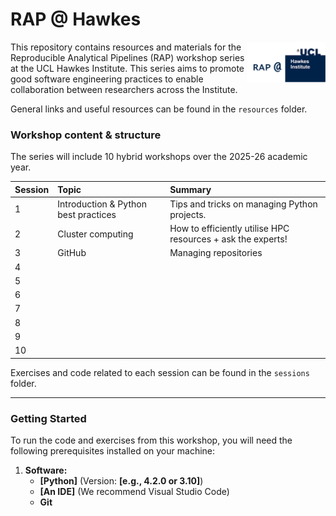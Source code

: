 # RAP @ Hawkes

<img src="files/readme_logo.png" alt="text that reads 'RAP @' next to the UCL Hawkes logo" width="25%" align="right" />

This repository contains resources and materials for the Reproducible Analytical Pipelines (RAP) workshop series at the UCL Hawkes Institute. This series aims to promote good software engineering practices to enable collaboration between researchers across the Institute.

General links and useful resources can be found in the `resources` folder.

### **Workshop content & structure**
The series will include 10 hybrid workshops over the 2025-26 academic year.

| Session | Topic | Summary |
| :--- | :--- | :--- |
| 1 | Introduction & Python best practices | Tips and tricks on managing Python projects. |
| 2 | Cluster computing | How to efficiently utilise HPC resources + ask the experts! |
| 3 | GitHub | Managing repositories |
| 4 | | |
| 5 | | |
| 6 | | |
| 7 | | |
| 8 | | |
| 9 | | |
| 10 | | |


Exercises and code related to each session can be found in the `sessions` folder.

---

### **Getting Started**

To run the code and exercises from this workshop, you will need the following prerequisites installed on your machine:

1.  **Software:**
    * **[Python]** (Version: **[e.g., 4.2.0 or 3.10]**)
    * **[An IDE]** (We recommend Visual Studio Code)
    * **Git**
